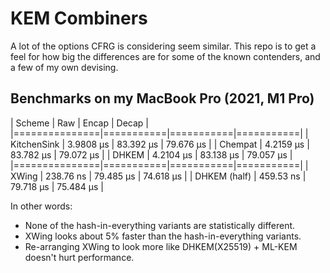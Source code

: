 KEM Combiners
=============

A lot of the options CFRG is considering seem similar.  This repo is to get a
feel for how big the differences are for some of the known contenders, and a few
of my own devising.

## Benchmarks on my MacBook Pro (2021, M1 Pro)

| Scheme        | Raw       | Encap     | Decap     |
|===============|===========|===========|===========|
| KitchenSink   | 3.9808 µs | 83.392 µs | 79.676 µs |
| Chempat       | 4.2159 µs | 83.782 µs | 79.072 µs |
| DHKEM         | 4.2104 µs | 83.138 µs | 79.057 µs |
|===============|===========|===========|===========|
| XWing         | 238.76 ns | 79.485 µs | 74.618 µs |
| DHKEM (half)  | 459.53 ns | 79.718 µs | 75.484 µs |

In other words:
* None of the hash-in-everything variants are statistically different.
* XWing looks about 5% faster than the hash-in-everything variants.
* Re-arranging XWing to look more like DHKEM(X25519) + ML-KEM doesn't hurt
  performance.
